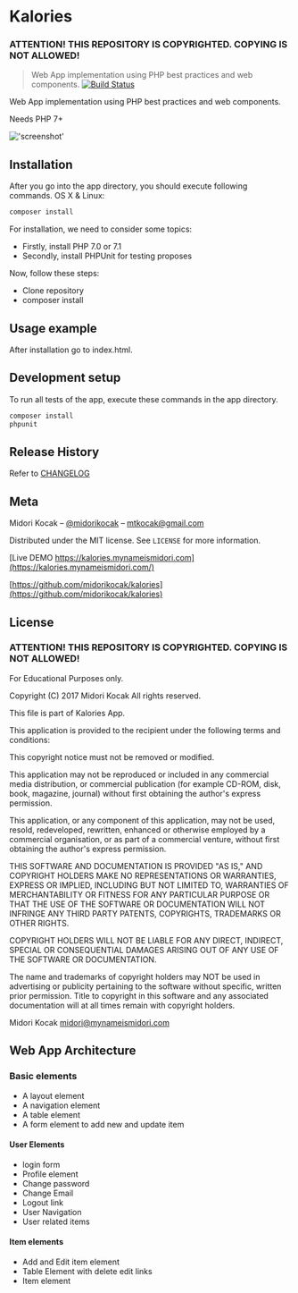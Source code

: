 # Kalories
### ATTENTION! THIS REPOSITORY IS COPYRIGHTED. COPYING IS NOT ALLOWED!

> Web App implementation using PHP best practices and web components.
[![Build Status][travis-image]][travis-url]

Web App implementation using PHP best practices and web components.

Needs PHP 7+

!['screenshot'](https://raw.githubusercontent.com/midorikocak/kalories/master/screenshot.png)

## Installation

After you go into the app directory, you should execute following commands.
OS X & Linux:

```sh
composer install
```

For installation, we need to consider some topics:
 - Firstly, install PHP 7.0 or 7.1
 - Secondly, install PHPUnit for testing proposes
 
Now, follow these steps:
 - Clone repository
 - composer install
 
## Usage example

After installation go to index.html.

## Development setup

To run all tests of the app, execute these commands in the app directory.

```sh
composer install
phpunit
```

## Release History

Refer to [CHANGELOG](https://github.com/midorikocak/tictactoe/CHANGELOG.md)

## Meta

Midori Kocak – [@midorikocak](https://twitter.com/midorikocak) – mtkocak@gmail.com

Distributed under the MIT license. See ``LICENSE`` for more information.

[Live DEMO https://kalories.mynameismidori.com](https://kalories.mynameismidori.com/)

[https://github.com/midorikocak/kalories](https://github.com/midorikocak/kalories)

[travis-image]: https://api.travis-ci.org/midorikocak/kalories.svg?branch=master
[travis-url]: https://travis-ci.org/midorikocak/kalories

## License
### ATTENTION! THIS REPOSITORY IS COPYRIGHTED. COPYING IS NOT ALLOWED!

For Educational Purposes only.


Copyright (C) 2017 Midori Kocak
All rights reserved.

This file is part of Kalories App.

This application is provided to the recipient under the
following terms and conditions:

This copyright notice must not be removed or modified.

This application may not be reproduced or included in any commercial
media distribution, or commercial publication (for example CD-ROM,
disk, book, magazine, journal) without first obtaining the author's
express permission.

This application, or any component of this application, may not be
used, resold, redeveloped, rewritten, enhanced or otherwise
employed by a commercial organisation, or as part of a commercial
venture, without first obtaining the author's express permission.

THIS SOFTWARE AND DOCUMENTATION IS PROVIDED "AS IS," AND COPYRIGHT HOLDERS MAKE
NO REPRESENTATIONS OR WARRANTIES, EXPRESS OR IMPLIED, INCLUDING BUT NOT LIMITED
TO, WARRANTIES OF MERCHANTABILITY OR FITNESS FOR ANY PARTICULAR PURPOSE OR THAT
THE USE OF THE SOFTWARE OR DOCUMENTATION WILL NOT INFRINGE ANY THIRD PARTY
PATENTS, COPYRIGHTS, TRADEMARKS OR OTHER RIGHTS.

COPYRIGHT HOLDERS WILL NOT BE LIABLE FOR ANY DIRECT, INDIRECT, SPECIAL OR
CONSEQUENTIAL DAMAGES ARISING OUT OF ANY USE OF THE SOFTWARE OR DOCUMENTATION.

The name and trademarks of copyright holders may NOT be used in advertising or
publicity pertaining to the software without specific, written prior permission.
Title to copyright in this software and any associated documentation will at all
times remain with copyright holders.

Midori Kocak
midori@mynameismidori.com

## Web App Architecture

### Basic elements
* A layout element
* A navigation element
* A table element
* A form element to add new and update item

#### User Elements
* login form
* Profile element
* Change password
* Change Email
* Logout link
* User Navigation
* User related items

#### Item elements
* Add and Edit item element
* Table Element with delete edit links
* Item element



